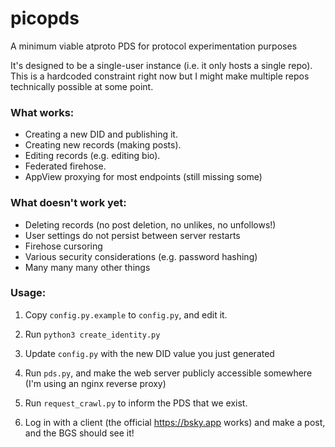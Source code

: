 # picopds
A minimum viable atproto PDS for protocol experimentation purposes

It's designed to be a single-user instance (i.e. it only hosts a single repo). This is a hardcoded constraint right now but I might make multiple repos technically possible at some point.

### What works:

- Creating a new DID and publishing it.
- Creating new records (making posts).
- Editing records (e.g. editing bio).
- Federated firehose.
- AppView proxying for most endpoints (still missing some)

### What doesn't work yet:

- Deleting records (no post deletion, no unlikes, no unfollows!)
- User settings do not persist between server restarts
- Firehose cursoring
- Various security considerations (e.g. password hashing)
- Many many many other things

### Usage:

1. Copy `config.py.example` to `config.py`, and edit it.

2. Run `python3 create_identity.py`

3. Update `config.py` with the new DID value you just generated

4. Run `pds.py`, and make the web server publicly accessible somewhere (I'm using an nginx reverse proxy)

5. Run `request_crawl.py` to inform the PDS that we exist.

6. Log in with a client (the official https://bsky.app works) and make a post, and the BGS should see it!
